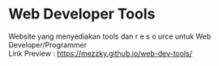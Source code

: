 # Web Developer Tools
Website yang menyediakan tools dan r e s o urce untuk Web Developer/Programmer <br>
Link Preview : https://mezzky.github.io/web-dev-tools/
